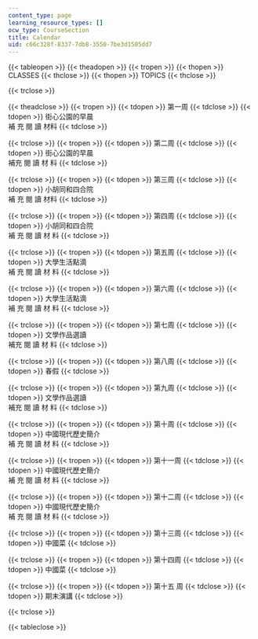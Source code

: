 ```yaml
---
content_type: page
learning_resource_types: []
ocw_type: CourseSection
title: Calendar
uid: c66c328f-8337-7db8-3550-7be3d1505dd7
---
```


{{< tableopen >}}
{{< theadopen >}}
{{< tropen >}}
{{< thopen >}}
CLASSES
{{< thclose >}}
{{< thopen >}}
TOPICS
{{< thclose >}}

{{< trclose >}}

{{< theadclose >}}
{{< tropen >}}
{{< tdopen >}}
第一周
{{< tdclose >}}
{{< tdopen >}}
街心公園的早晨  
補 充 閱 讀 材料
{{< tdclose >}}

{{< trclose >}}
{{< tropen >}}
{{< tdopen >}}
第二周
{{< tdclose >}}
{{< tdopen >}}
街心公園的早晨  
補充 閱 讀 材 料
{{< tdclose >}}

{{< trclose >}}
{{< tropen >}}
{{< tdopen >}}
第三周
{{< tdclose >}}
{{< tdopen >}}
小胡同和四合院  
補 充 閱 讀 材料
{{< tdclose >}}

{{< trclose >}}
{{< tropen >}}
{{< tdopen >}}
第四周
{{< tdclose >}}
{{< tdopen >}}
小胡同和四合院  
補 充 閱 讀 材 料
{{< tdclose >}}

{{< trclose >}}
{{< tropen >}}
{{< tdopen >}}
第五周
{{< tdclose >}}
{{< tdopen >}}
大學生活點滴  
補 充 閱 讀 材 料
{{< tdclose >}}

{{< trclose >}}
{{< tropen >}}
{{< tdopen >}}
第六周
{{< tdclose >}}
{{< tdopen >}}
大學生活點滴  
補 充 閱 讀 材 料
{{< tdclose >}}

{{< trclose >}}
{{< tropen >}}
{{< tdopen >}}
第七周
{{< tdclose >}}
{{< tdopen >}}
文學作品選讀  
補充 閱 讀 材 料
{{< tdclose >}}

{{< trclose >}}
{{< tropen >}}
{{< tdopen >}}
第八周
{{< tdclose >}}
{{< tdopen >}}
春假
{{< tdclose >}}

{{< trclose >}}
{{< tropen >}}
{{< tdopen >}}
第九周
{{< tdclose >}}
{{< tdopen >}}
文學作品選讀  
補充 閱 讀 材 料
{{< tdclose >}}

{{< trclose >}}
{{< tropen >}}
{{< tdopen >}}
第十周
{{< tdclose >}}
{{< tdopen >}}
中國現代歷史簡介  
補 充 閱 讀 材 料
{{< tdclose >}}

{{< trclose >}}
{{< tropen >}}
{{< tdopen >}}
第十一周
{{< tdclose >}}
{{< tdopen >}}
中國現代歷史簡介  
補 充 閱 讀 材 料
{{< tdclose >}}

{{< trclose >}}
{{< tropen >}}
{{< tdopen >}}
第十二周
{{< tdclose >}}
{{< tdopen >}}
中國現代歷史簡介  
補 充 閱 讀 材 料
{{< tdclose >}}

{{< trclose >}}
{{< tropen >}}
{{< tdopen >}}
第十三周
{{< tdclose >}}
{{< tdopen >}}
中國菜
{{< tdclose >}}

{{< trclose >}}
{{< tropen >}}
{{< tdopen >}}
第十四周
{{< tdclose >}}
{{< tdopen >}}
中國菜
{{< tdclose >}}

{{< trclose >}}
{{< tropen >}}
{{< tdopen >}}
第十五 周
{{< tdclose >}}
{{< tdopen >}}
期末演講
{{< tdclose >}}

{{< trclose >}}

{{< tableclose >}}